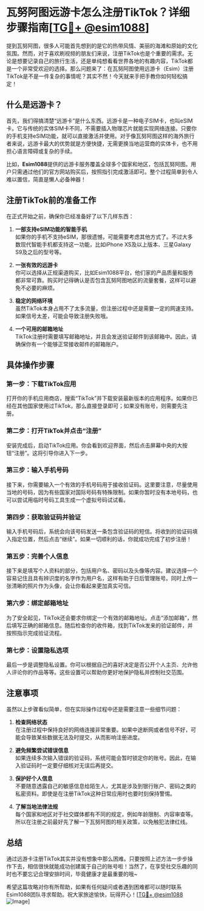 # 瓦努阿图远游卡怎么注册TikTok？详细步骤指南[[TG💪+ @esim1088](https://t.me/s/esim1088)]

提到瓦努阿图，很多人可能首先想到的是它的热带风情、美丽的海滩和原始的文化氛围。然而，对于喜欢刷视频的朋友们来说，注册TikTok也是个重要的需求。无论是想要记录自己的旅行生活，还是单纯想看看世界各地的有趣内容，TikTok都是一个非常受欢迎的选择。那么问题来了：在瓦努阿图使用远游卡（Esim）注册TikTok是不是一件复杂的事情呢？其实不然！今天就来手把手教你如何轻松搞定！

## 什么是远游卡？

首先，我们得搞清楚“远游卡”是什么东西。远游卡是一种电子SIM卡，也叫eSIM卡。它与传统的实体SIM卡不同，不需要插入物理芯片就能实现网络连接。只要你的手机支持eSIM功能，就可以直接激活并使用。对于像瓦努阿图这样的海外旅行者来说，远游卡最大的优势就是方便快捷，无需更换当地运营商的实体卡，也不用担心语言障碍或复杂的手续。

比如，**Esim1088**提供的远游卡服务覆盖全球多个国家和地区，包括瓦努阿图。用户只需通过他们的官方网站购买后，按照指引完成激活即可。整个过程简单到令人难以置信，简直是懒人必备神器！

## 注册TikTok前的准备工作

在正式开始之前，确保你已经准备好了以下几样东西：

1. **一部支持eSIM功能的智能手机**  
   如果你的手机不支持eSIM，那很遗憾，可能需要考虑其他方式了。不过大多数现代智能手机都支持这一功能，比如iPhone XS及以上版本、三星Galaxy S9及之后的型号等。

2. **一张有效的远游卡**  
   你可以选择从正规渠道购买，比如Esim1088平台，他们家的产品质量和服务都非常可靠。购买时记得确认是否包含瓦努阿图地区的流量套餐，这样可以避免不必要的麻烦。

3. **稳定的网络环境**  
   虽然TikTok本身占用不了太多流量，但注册过程中还是需要一定的网速支持。如果信号太差，可能会导致注册失败哦。

4. **一个可用的邮箱地址**  
   TikTok注册时需要填写邮箱地址，并且会发送验证邮件到该邮箱中。因此，请确保你有一个能够正常接收邮件的邮箱账户。

## 具体操作步骤

### 第一步：下载TikTok应用
打开你的手机应用商店，搜索“TikTok”并下载安装最新版本的应用程序。如果你已经在其他国家使用过TikTok，那么直接登录即可；如果没有账号，则需要先注册。

### 第二步：打开TikTok并点击“注册”
安装完成后，启动TikTok应用。你会看到欢迎界面，然后点击屏幕中央的大按钮“注册”。这将引导你进入下一步。

### 第三步：输入手机号码
接下来，你需要输入一个有效的手机号码用于接收验证码。这里要注意，尽量使用当地的号码，因为有些国家对国际号码有特殊限制。如果你暂时没有本地号码，也可以尝试用临时号码工具生成一个虚拟号码试试看。

### 第四步：获取验证码并验证
输入手机号码后，系统会向该号码发送一条包含验证码的短信。将收到的验证码填入指定位置，然后点击“继续”。如果一切顺利的话，你就成功完成了初步注册！

### 第五步：完善个人信息
接下来是填写个人资料的部分，包括用户名、密码以及头像等内容。建议选择一个容易记住且具有辨识度的名字作为用户名，这样有助于日后管理账号。同时上传一张清晰的照片作为头像，会让你看起来更加真实可信。

### 第六步：绑定邮箱地址
为了安全起见，TikTok还会要求你绑定一个有效的邮箱地址。点击“添加邮箱”，然后填写正确的邮箱信息。随后检查你的收件箱，找到TikTok发来的验证邮件，并按照指示完成验证流程。

### 第七步：设置隐私选项
最后一步是调整隐私设置。你可以根据自己的喜好决定是否公开个人主页、允许他人评论你的作品等等。这些设置可以帮助你更好地保护隐私并控制社交范围。

## 注意事项

虽然以上步骤看似简单，但在实际操作过程中还是需要注意一些细节问题：

1. **检查网络状态**  
   在注册过程中保持良好的网络连接非常重要。如果中途断网或者信号不好，可能会导致某些数据无法及时提交，从而影响注册进度。

2. **避免频繁尝试错误信息**  
   如果连续多次输入错误的验证码，系统可能会暂时锁定你的账号。因此，在输入验证码时一定要仔细核对无误后再提交。

3. **保护好个人信息**  
   不要随意透露自己的敏感信息给陌生人，尤其是涉及到银行账户、密码之类的私密资料。即使是在注册TikTok这种日常应用时也要时刻保持警惕。

4. **了解当地法律法规**  
   每个国家和地区对于社交媒体都有不同的规定，例如年龄限制、内容审查等。所以在注册之前最好先了解一下瓦努阿图的相关政策，以免触犯法律红线。

## 总结

通过远游卡注册TikTok其实并没有想象中那么困难。只要按照上述方法一步步操作下去，相信很快就能成功创建属于自己的账号啦！当然了，在享受社交乐趣的同时也不要忘记合理安排时间，毕竟健康才是最重要的哦~

希望这篇攻略对你有所帮助，如果有任何疑问或者遇到困难都可以随时联系Esim1088团队寻求帮助。祝大家旅途愉快，玩得开心！[[TG💪+ @esim1088](https://t.me/s/esim1088) ![Image](https://i.postimg.cc/4NQfJmqS/Snipaste-2025-05-13-00-14-12.png)]